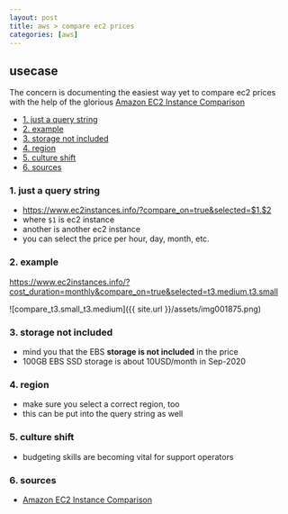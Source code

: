 ```yaml
---
layout: post
title: aws > compare ec2 prices
categories: [aws]
---
```

## usecase
The concern is documenting the easiest way yet to compare ec2 prices with the help of the glorious [Amazon EC2 Instance Comparison](https://www.ec2instances.info/?compare_on=true&selected=t3.small)

<!-- TOC -->

- [1. just a query string](#1-just-a-query-string)
- [2. example](#2-example)
- [3. storage not included](#3-storage-not-included)
- [4. region](#4-region)
- [5. culture shift](#5-culture-shift)
- [6. sources](#6-sources)

<!-- /TOC -->

### 1. just a query string
* https://www.ec2instances.info/?compare_on=true&selected=$1,$2
* where `$1` is ec2 instance
* another is another ec2 instance
* you can select the price per hour, day, month, etc.

### 2. example

<https://www.ec2instances.info/?cost_duration=monthly&compare_on=true&selected=t3.medium,t3.small>

![compare_t3.small_t3.medium]({{ site.url }}/assets/img001875.png)

### 3. storage not included
* mind you that the EBS **storage is not included** in the price 
* 100GB EBS SSD storage is about 10USD/month in Sep-2020

### 4. region
* make sure you select a correct region, too
* this can be put into the query string as well

### 5. culture shift
* budgeting skills are becoming vital for support operators


### 6. sources
* [Amazon EC2 Instance Comparison](https://www.ec2instances.info/)
